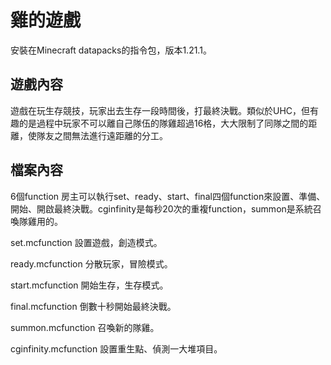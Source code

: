 # 雞的遊戲
安裝在Minecraft datapacks的指令包，版本1.21.1。
## 遊戲內容
遊戲在玩生存競技，玩家出去生存一段時間後，打最終決戰。類似於UHC，但有趣的是過程中玩家不可以離自己隊伍的隊雞超過16格，大大限制了同隊之間的距離，使隊友之間無法進行遠距離的分工。
## 檔案內容
6個function
房主可以執行set、ready、start、final四個function來設置、準備、開始、開啟最終決戰。cginfinity是每秒20次的重複function，summon是系統召喚隊雞用的。

set.mcfunction 設置遊戲，創造模式。

ready.mcfunction 分散玩家，冒險模式。

start.mcfunction 開始生存，生存模式。

final.mcfunction 倒數十秒開始最終決戰。

summon.mcfunction 召喚新的隊雞。

cginfinity.mcfunction 設置重生點、偵測一大堆項目。
